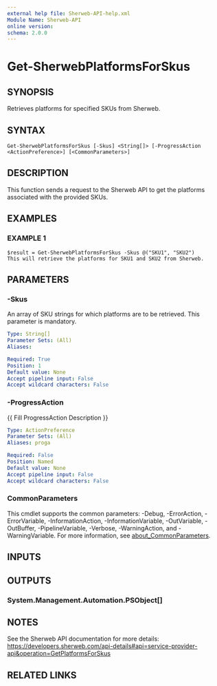 ```yaml
---
external help file: Sherweb-API-help.xml
Module Name: Sherweb-API
online version:
schema: 2.0.0
---
```


# Get-SherwebPlatformsForSkus

## SYNOPSIS
Retrieves platforms for specified SKUs from Sherweb.

## SYNTAX

```
Get-SherwebPlatformsForSkus [-Skus] <String[]> [-ProgressAction <ActionPreference>] [<CommonParameters>]
```

## DESCRIPTION
This function sends a request to the Sherweb API to get the platforms associated with the provided SKUs.

## EXAMPLES

### EXAMPLE 1
```
$result = Get-SherwebPlatformsForSkus -Skus @("SKU1", "SKU2")
This will retrieve the platforms for SKU1 and SKU2 from Sherweb.
```

## PARAMETERS

### -Skus
An array of SKU strings for which platforms are to be retrieved.
This parameter is mandatory.

```yaml
Type: String[]
Parameter Sets: (All)
Aliases:

Required: True
Position: 1
Default value: None
Accept pipeline input: False
Accept wildcard characters: False
```

### -ProgressAction
{{ Fill ProgressAction Description }}

```yaml
Type: ActionPreference
Parameter Sets: (All)
Aliases: proga

Required: False
Position: Named
Default value: None
Accept pipeline input: False
Accept wildcard characters: False
```

### CommonParameters
This cmdlet supports the common parameters: -Debug, -ErrorAction, -ErrorVariable, -InformationAction, -InformationVariable, -OutVariable, -OutBuffer, -PipelineVariable, -Verbose, -WarningAction, and -WarningVariable. For more information, see [about_CommonParameters](http://go.microsoft.com/fwlink/?LinkID=113216).

## INPUTS

## OUTPUTS

### System.Management.Automation.PSObject[]
## NOTES
See the Sherweb API documentation for more details: 
https://developers.sherweb.com/api-details#api=service-provider-api&operation=GetPlatformsForSkus

## RELATED LINKS
